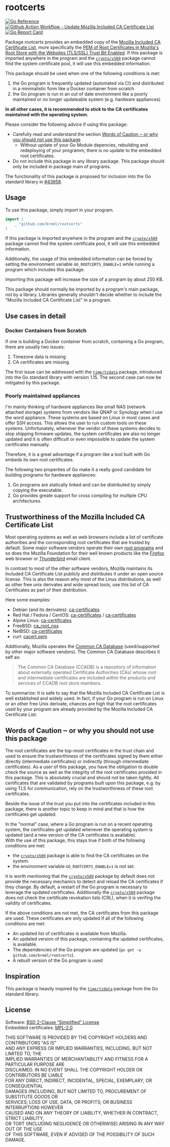 # rootcerts

[![Go Reference](https://pkg.go.dev/badge/github.com/breml/rootcerts.svg)](https://pkg.go.dev/github.com/breml/rootcerts)
[![Github Action Workflow - Update Mozilla Included CA Certificate List](https://github.com/breml/rootcerts/workflows/Update%20Mozilla%20Included%20CA%20Certificate%20List/badge.svg)](https://github.com/breml/rootcerts/actions?query=workflow%3A%22Update+Mozilla+Included+CA+Certificate+List%22)
[![Go Report Card](https://goreportcard.com/badge/github.com/breml/rootcerts)](https://goreportcard.com/report/github.com/breml/rootcerts)

Package rootcerts provides an embedded copy of the [Mozilla Included CA Certificate List],
more specifically the [PEM of Root Certificates in Mozilla's Root Store with the Websites (TLS/SSL) Trust Bit Enabled].
If this package is imported anywhere in the program and the [`crypto/x509`] package cannot find the system certificate
pool, it will use this embedded information.

This package should be used when one of the following conditions is met:

1. the Go program is frequently updated (automated via CI) and distributed in a minimalistic form like a Docker
container from scratch
2. the Go program is run in an out of date environment like a poorly maintained or no longer updateable system (e.g.
hardware appliances)

**In all other cases, it is recommended to stick to the CA certificates maintained with the operating system.**

Please consider the following advice if using this package:

* Carefully read and understand the section [Words of Caution ‒ or why you should not use this package](#words-of-caution--or-why-you-should-not-use-this-package)
  * Without update of your Go Module depencies, rebuilding and redeploying of your programm, there is no update to the
  embedded root certificates.
* Do not include this package in any library package. This package should only be included in package main of programs.

The functionality of this package is proposed for inclusion into the Go standard library in [#43958](https://github.com/golang/go/issues/43958).

## Usage

To use this package, simply import in your program.

```Go
import (
    _ "github.com/breml/rootcerts"
)
```

If this package is imported anywhere in the program and the [`crypto/x509`]
package cannot find the system certificate pool, it will use this embedded information.

Additionally, the usage of this embedded information can be forced by setting the environment
variable `GO_ROOTCERTS_ENABLE=1` while running a program which includes this package.

Importing this package will increase the size of a program by about 250 KB.

This package should normally be imported by a program's main package, not by a library. Libraries
generally shouldn't decide whether to include the "Mozilla Included CA Certificate List" in a program.

## Use cases in detail

### Docker Containers from Scratch

If one is building a Docker container from scratch, containing a Go program, there are usually two issues:

1. Timezone data is missing
2. CA certificates are missing

The first issue can be addressed with the [`time/tzdata`] package, introduced into the Go standard library
with version 1.15.
The second case can now be mitigated by this package.

### Poorly maintained appliances

I'm mainly thinking of hardware appliances like small NAS (network attached storage) systems from
vendors like QNAP or Synology when I use the word appliance. These systems are based on Linux in most cases and offer
SSH access. This allows the user to run custom tools on these systems. Unfortunately, whenever the vendor of these
systems decides to stop shipping firmware updates, the system certificates are also no longer updated and it is often
difficult or even impossible to update the system certificates manually.

Therefore, it is a great advantage if a program like a tool built with Go embeds its own root certificates.

The following two properties of Go make it a really good candidate for building programs for hardware appliances:

1. Go programs are statically linked and can be distributed by simply copying the executable.
2. Go provides greate support for cross compiling for multiple CPU architectures.

## Trustworthiness of the Mozilla Included CA Certificate List

Most operating systems as well as web browsers include a list of certificate authorities and the corrosponding
root certificates that are trusted by default. Some major software vendors operate their own [root programs] and
so does the Mozilla Foundation for their well known products like the [Firefox] web browser or [Thunderbird] email
client.

In contrast to most of the other software vendors, Mozilla maintains its Included CA Certificate List publicly and
distributes it under an open source license. This is also the reason why most of the Linux distributions, as well as
other free unix derivates and wide spread tools, use this list of CA Certificates as part of their distribution.

Here some examples:

* Debian (and its derivates): [ca-certificates](https://packages.debian.org/en/sid/ca-certificates)
* Red Hat / Fedora / CentOS: [ca-certificates](https://src.fedoraproject.org/rpms/ca-certificates) / [ca-certificates](https://centos.pkgs.org/7/centos-x86_64/ca-certificates-2020.2.41-70.0.el7_8.noarch.rpm.html)
* Alpine Linux: [ca-certificates](https://pkgs.alpinelinux.org/package/v3.12/main/x86/ca-certificates)
* FreeBSD: [ca_root_nss](https://www.freshports.org/security/ca_root_nss/)
* NetBSD: [ca-certificates](https://pkgsrc.se/security/ca-certificates)
* curl: [cacert.pem](https://curl.se/docs/caextract.html)

Additionally, Mozilla operates the [Common CA Database] (used/supported by other major software vendors). The Common
CA Database describes it self as:

> The Common CA Database (CCADB) is a repository of information about externally operated Certificate Authorities (CAs)
whose root and intermediate certificates are included within the products and services of CCADB root store members.

To summarize: It is safe to say that the Mozilla Included CA Certificate List is well established and widely used.
In fact, if your Go program is run on Linux or an other free Unix derivate, chances are high that the root
certificates used by your program are already provided by the Mozilla Included CA Certificate List.

## Words of Caution ‒ or why you should not use this package

The root certificates are the top-most certificates in the trust chain and used to ensure the trustworthiness of the
certificates signed by them either directly (intermediate certificates) or indirectly (through intermediate
certificates). As a user of this package, you have the obligation to double check the source as well as the integrity
of the root certificates provided in this package. This is absolutely crucial and should not be taken lightly. All
certificates that are validated by programs built upon this package, e.g. by using TLS for communication, rely
on the trustworthiness of these root certificates.

Beside the issue of the trust you put into the certificates included in this package, there is another topic to keep in
mind and that is how the certificates get updated.

In the "normal" case, where a Go program is run on a recent operating system, the certificates get updated whenever
the operating system is updated (and a new version of the CA certificates is available).\
With the use of this package, this stays true if both of the following conditions are met:

* the [`crypto/x509`] package is able to find the CA certificates on the system.
* the environment variable `GO_ROOTCERTS_ENABLE=1` is not set.

It is worth mentioning that the [`crypto/x509`] package by default does not provide the necessary mechanics to detect
and reload the CA certificates if they change. By default, a restart of the Go program is necessary to leverage the
updated certificates. Additionally the [`crypto/x509`] package does not check the certificate revokation lists (CRL),
when it is verifing the validity of certificates.

If the above conditions are not met, the CA certificates from this package are used. These certificates are only
updated if all of the following conditions are met:

* An updated list of certificates is available from Mozilla.
* An updated version of this package, containing the updated certificates, is available.
* The dependencies of the Go program are updated (`go get -u github.com/breml/rootcerts`).
* A rebuilt version of the Go program is used

## Inspiration

This package is heavily inspired by the [`time/tzdata`] package from the Go standard library.

## License

Software: [BSD 2-Clause “Simplified” License](LICENSE)\
Embedded certificates: [MPL-2.0](LICENSE.certificates)

THIS SOFTWARE IS PROVIDED BY THE COPYRIGHT HOLDERS AND CONTRIBUTORS "AS IS"\
AND ANY EXPRESS OR IMPLIED WARRANTIES, INCLUDING, BUT NOT LIMITED TO, THE\
IMPLIED WARRANTIES OF MERCHANTABILITY AND FITNESS FOR A PARTICULAR PURPOSE ARE\
DISCLAIMED. IN NO EVENT SHALL THE COPYRIGHT HOLDER OR CONTRIBUTORS BE LIABLE\
FOR ANY DIRECT, INDIRECT, INCIDENTAL, SPECIAL, EXEMPLARY, OR CONSEQUENTIAL\
DAMAGES (INCLUDING, BUT NOT LIMITED TO, PROCUREMENT OF SUBSTITUTE GOODS OR\
SERVICES; LOSS OF USE, DATA, OR PROFITS; OR BUSINESS INTERRUPTION) HOWEVER\
CAUSED AND ON ANY THEORY OF LIABILITY, WHETHER IN CONTRACT, STRICT LIABILITY,\
OR TORT (INCLUDING NEGLIGENCE OR OTHERWISE) ARISING IN ANY WAY OUT OF THE USE\
OF THIS SOFTWARE, EVEN IF ADVISED OF THE POSSIBILITY OF SUCH DAMAGE.

[`crypto/x509`]: https://golang.org/pkg/crypto/x509/
[Mozilla Included CA Certificate List]: https://wiki.mozilla.org/CA/Included_Certificates
[PEM of Root Certificates in Mozilla's Root Store with the Websites (TLS/SSL) Trust Bit Enabled]: https://ccadb-public.secure.force.com/mozilla/IncludedRootsPEMTxt?TrustBitsInclude=Websites
[root programs]: https://en.wikipedia.org/wiki/Public_key_certificate#Root_programs
[Firefox]: https://www.mozilla.org/en-US/firefox/
[Thunderbird]: https://www.thunderbird.net/en-US/
[Common CA Database]: https://www.ccadb.org/
[`time/tzdata`]: https://golang.org/pkg/time/tzdata/
